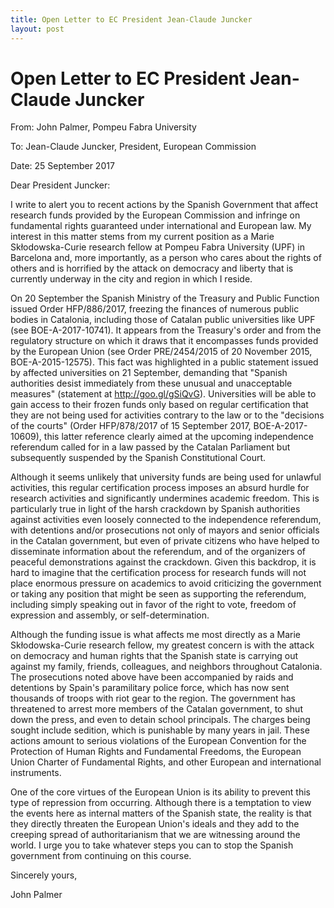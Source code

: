 ```yaml
---
title: Open Letter to EC President Jean-Claude Juncker
layout: post
---
```


# Open Letter to EC President Jean-Claude Juncker

From: John Palmer, Pompeu Fabra University

To: Jean-Claude Juncker, President, European Commission

Date: 25 September 2017


Dear President Juncker:

I write to alert you to recent actions by the Spanish Government that affect research funds provided by the European Commission and infringe on fundamental rights guaranteed under international and European law. My interest in this matter stems from my current position as a Marie Skłodowska-Curie research fellow at Pompeu Fabra University (UPF) in Barcelona and, more importantly, as a person who cares about the rights of others and is horrified by the attack on democracy and liberty that is currently underway in the city and region in which I reside.

On 20 September the Spanish Ministry of the Treasury and Public Function issued Order HFP/886/2017, freezing the finances of numerous public bodies in Catalonia, including those of Catalan public universities like UPF (see BOE-A-2017-10741). It appears from the Treasury's order and from the regulatory structure on which it draws that it encompasses funds provided by the European Union (see Order PRE/2454/2015 of 20 November 2015, BOE-A-2015-12575). This fact was highlighted in a public statement issued by affected universities on 21 September, demanding that "Spanish authorities desist immediately from these unusual and unacceptable measures" (statement at http://goo.gl/gSiQvG). Universities will be able to gain access to their frozen funds only based on regular certification that they are not being used for activities contrary to the law or to the "decisions of the courts" (Order HFP/878/2017 of 15 September 2017, BOE-A-2017-10609), this latter reference clearly aimed at the upcoming independence referendum called for in a law passed by the Catalan Parliament but subsequently suspended by the Spanish Constitutional Court.

Although it seems unlikely that university funds are being used for unlawful activities, this regular certification process imposes an absurd hurdle for research activities and significantly undermines academic freedom. This is particularly true in light of the harsh crackdown by Spanish authorities against activities even loosely connected to the independence referendum, with detentions and/or prosecutions not only of mayors and senior officials in the Catalan government, but even of private citizens who have helped to disseminate information about the referendum, and of the organizers of peaceful demonstrations against the crackdown. Given this backdrop, it is hard to imagine that the certification process for research funds will not place enormous pressure on academics to avoid criticizing the government or taking any position that might be seen as supporting the referendum, including simply speaking out in favor of the right to vote, freedom of expression and assembly, or self-determination.

Although the funding issue is what affects me most directly as a Marie Skłodowska-Curie research fellow, my greatest concern is with the attack on democracy and human rights that the Spanish state is carrying out against my family, friends, colleagues, and neighbors throughout Catalonia. The prosecutions noted above have been accompanied by raids and detentions by Spain's paramilitary police force, which has now sent thousands of troops with riot gear to the region. The government has threatened to arrest more members of the Catalan government, to shut down the press, and even to detain school principals. The charges being sought include sedition, which is punishable by many years in jail. These actions amount to serious violations of the European Convention for the Protection of Human Rights and Fundamental Freedoms, the European Union Charter of Fundamental Rights, and other European and international instruments. 

One of the core virtues of the European Union is its ability to prevent this type of repression from occurring. Although there is a temptation to view the events here as internal matters of the Spanish state, the reality is that they directly threaten the European Union's ideals and they add to the creeping spread of authoritarianism that we are witnessing around the world. I urge you to take whatever steps you can to stop the Spanish government from continuing on this course.

Sincerely yours,

John Palmer

